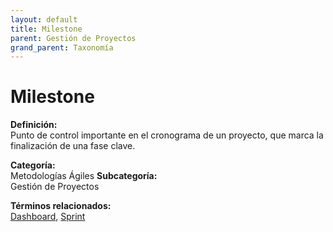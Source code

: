 ```yaml
---
layout: default
title: Milestone
parent: Gestión de Proyectos
grand_parent: Taxonomía
---
```


# Milestone

**Definición:**  
Punto de control importante en el cronograma de un proyecto, que marca la finalización de una fase clave.

**Categoría:**  
Metodologías Ágiles 
**Subcategoría:**  
Gestión de Proyectos

**Términos relacionados:**  
[Dashboard](https://maleniski.github.io/diccionario-angl-tec-mx/docs/taxonomia/metodologías-ágiles/gestión-de-proyectos/dashboard.html), [Sprint](https://maleniski.github.io/diccionario-angl-tec-mx/docs/taxonomia/metodologías-ágiles/gestión-de-proyectos/sprint.html)
